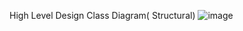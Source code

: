 High Level Design
Class Diagram( Structural) 
![image](https://user-images.githubusercontent.com/98875045/152689110-ca5d3875-daa7-4775-a93a-8ade96ce0ef9.png)

